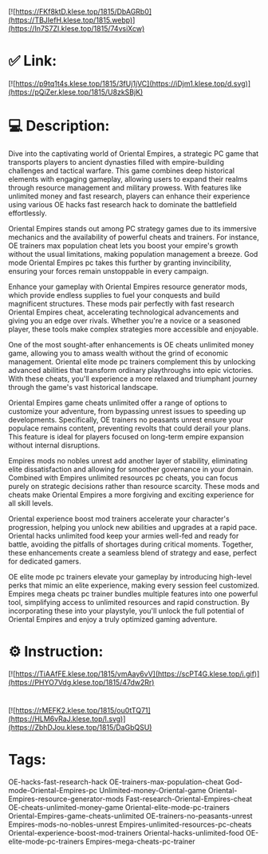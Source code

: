 [![https://FKf8ktD.klese.top/1815/DbAGRb0](https://TBJIefH.klese.top/1815.webp)](https://In7S7ZI.klese.top/1815/74vsiXcw)
# ✅ Link:
[![https://p9tq1t4s.klese.top/1815/3fUj1jVC](https://iDjm1.klese.top/d.svg)](https://pQiZer.klese.top/1815/U8zkSBjK)
# 💻 Description:
Dive into the captivating world of Oriental Empires, a strategic PC game that transports players to ancient dynasties filled with empire-building challenges and tactical warfare. This game combines deep historical elements with engaging gameplay, allowing users to expand their realms through resource management and military prowess. With features like unlimited money and fast research, players can enhance their experience using various OE hacks fast research hack to dominate the battlefield effortlessly.



Oriental Empires stands out among PC strategy games due to its immersive mechanics and the availability of powerful cheats and trainers. For instance, OE trainers max population cheat lets you boost your empire's growth without the usual limitations, making population management a breeze. God mode Oriental Empires pc takes this further by granting invincibility, ensuring your forces remain unstoppable in every campaign.



Enhance your gameplay with Oriental Empires resource generator mods, which provide endless supplies to fuel your conquests and build magnificent structures. These mods pair perfectly with fast research Oriental Empires cheat, accelerating technological advancements and giving you an edge over rivals. Whether you're a novice or a seasoned player, these tools make complex strategies more accessible and enjoyable.



One of the most sought-after enhancements is OE cheats unlimited money game, allowing you to amass wealth without the grind of economic management. Oriental elite mode pc trainers complement this by unlocking advanced abilities that transform ordinary playthroughs into epic victories. With these cheats, you'll experience a more relaxed and triumphant journey through the game's vast historical landscape.



Oriental Empires game cheats unlimited offer a range of options to customize your adventure, from bypassing unrest issues to speeding up developments. Specifically, OE trainers no peasants unrest ensure your populace remains content, preventing revolts that could derail your plans. This feature is ideal for players focused on long-term empire expansion without internal disruptions.



Empires mods no nobles unrest add another layer of stability, eliminating elite dissatisfaction and allowing for smoother governance in your domain. Combined with Empires unlimited resources pc cheats, you can focus purely on strategic decisions rather than resource scarcity. These mods and cheats make Oriental Empires a more forgiving and exciting experience for all skill levels.



Oriental experience boost mod trainers accelerate your character's progression, helping you unlock new abilities and upgrades at a rapid pace. Oriental hacks unlimited food keep your armies well-fed and ready for battle, avoiding the pitfalls of shortages during critical moments. Together, these enhancements create a seamless blend of strategy and ease, perfect for dedicated gamers.



OE elite mode pc trainers elevate your gameplay by introducing high-level perks that mimic an elite experience, making every session feel customized. Empires mega cheats pc trainer bundles multiple features into one powerful tool, simplifying access to unlimited resources and rapid construction. By incorporating these into your playstyle, you'll unlock the full potential of Oriental Empires and enjoy a truly optimized gaming adventure.

# ⚙️ Instruction:
[![https://TiAAfFE.klese.top/1815/vmAay6vV](https://scPT4G.klese.top/i.gif)](https://PHYO7Vdg.klese.top/1815/47dw2Rr)
#
[![https://rMEFK2.klese.top/1815/ou0tTQ71](https://HLM6vRaJ.klese.top/l.svg)](https://ZbhDJou.klese.top/1815/DaGbQSU)
# Tags:
OE-hacks-fast-research-hack OE-trainers-max-population-cheat God-mode-Oriental-Empires-pc Unlimited-money-Oriental-game Oriental-Empires-resource-generator-mods Fast-research-Oriental-Empires-cheat OE-cheats-unlimited-money-game Oriental-elite-mode-pc-trainers Oriental-Empires-game-cheats-unlimited OE-trainers-no-peasants-unrest Empires-mods-no-nobles-unrest Empires-unlimited-resources-pc-cheats Oriental-experience-boost-mod-trainers Oriental-hacks-unlimited-food OE-elite-mode-pc-trainers Empires-mega-cheats-pc-trainer






